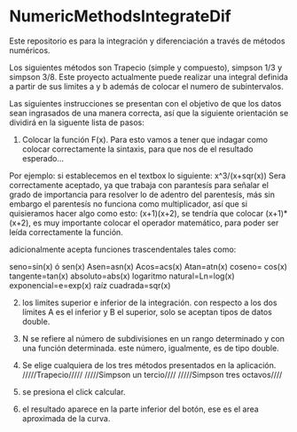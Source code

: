 # NumericMethodsIntegrateDif
Este repositorio es para la integración y diferenciación a través de métodos numéricos.

Los siguientes métodos son Trapecio (simple y compuesto), simpson 1/3 y simpson 3/8.
Este proyecto actualmente puede realizar una integral definida a partir de sus limites a y b además de colocar el numero
de subintervalos.

Las siguientes instrucciones se presentan con el objetivo de que los datos sean ingrasados 
de una manera correcta, así que la siguiente orientación se dividirá en la siguente lista 
de pasos:

1. Colocar la función F(x).
Para esto vamos a tener que indagar como colocar correctamente la sintaxis, para que 
nos de el resultado esperado...

Por ejemplo:
 si establecemos en el textbox lo siguiente: x^3/(x+sqr(x))
Sera correctamente aceptado, ya que trabaja con parantesís para señalar el 
grado de importancia para resolver lo de adentro del parentesís, más sin embargo
el parentesís no funciona como multiplicador, así que si quisieramos hacer algo como
esto: (x+1)(x+2), se tendría que colocar (x+1)*(x+2), es muy importante colocar 
el operador matemático, para poder ser leída correctamente la función.

adicionalmente acepta funciones trascendentales tales como:

seno=sin(x) ó sen(x)
Asen=asn(x)
Acos=acs(x)
Atan=atn(x)
coseno= cos(x)
tangente=tan(x)
absoluto=abs(x)
logaritmo natural=Ln=log(x)
exponencial=e=exp(x)
raíz cuadrada=sqr(x)

2. los limites superior e inferior de la integración.
con respecto a los dos límites A es el inferior y B el superior, solo se aceptan 
tipos de datos double.

3. N se refiere al número de subdivisiones en un rango determinado y con una función 
determinada. este número, igualmente, es de tipo double.

4. Se elige cualquiera de los tres métodos presentados en la aplicación.
/////Trapecio/////
/////Simpson un tercio////
/////Simpson tres octavos////

5. se presiona el click calcular.

6. el resultado aparece en la parte inferior del botón, ese es el area aproximada
de la curva.
